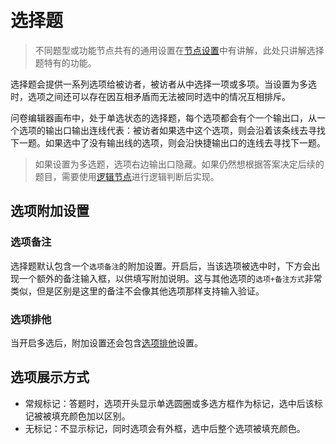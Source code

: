 ```index

```

```tag

```

```summary

```
# 选择题

> 不同题型或功能节点共有的通用设置在[节点设置](../node-setting/concept.md)中有讲解，此处只讲解选择题特有的功能。

选择题会提供一系列选项给被访者，被访者从中选择一项或多项。当设置为多选时，选项之间还可以存在因互相矛盾而无法被同时选中的情况互相排斥。

问卷编辑器画布中，处于单选状态的选择题，每个选项都会有个一个输出口，从一个选项的输出口输出连线代表：被访者如果选中这个选项，则会沿着该条线去寻找下一题。如果选中了没有输出线的选项，则会沿快捷输出口的连线去寻找下一题。

> 如果设置为多选题，选项右边输出口隐藏。如果仍然想根据答案决定后续的题目，需要使用[逻辑节点](./logic.md)进行逻辑判断后实现。

## 选项附加设置

### 选项备注
选择题默认包含一个`选项备注`的附加设置。开启后，当该选项被选中时，下方会出现一个额外的备注输入框，以供填写附加说明。这与其他选项的`选项+备注方式`非常类似，但是区别是这里的备注不会像其他选项那样支持输入验证。

### 选项排他
当开启多选后，附加设置还会包含[选项排他](../node-setting/option-exclude.md)设置。

## 选项展示方式
+ 常规标记：答题时，选项开头显示单选圆圈或多选方框作为标记，选中后该标记被被填充颜色加以区别。
+ 无标记：不显示标记，同时选项会有外框，选中后整个选项被填充颜色。
